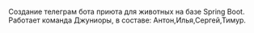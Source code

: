 Создание телеграм бота приюта для животных на базе Spring Boot. Работает команда Джуниоры, в составе: Антон,Илья,Сергей,Тимур.
